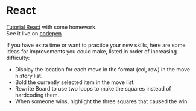 # React  

[Tutorial React](https://reactjs.org/tutorial/tutorial.html#what-is-react)  with some homework.  
See it live on [codepen](https://codepen.io/remster85/pen/jYdEKE?editors=1000)  

If you have extra time or want to practice your new skills, here are some ideas for improvements you could make, listed in order of increasing difficulty:  

- Display the location for each move in the format (col, row) in the move history list.  
- Bold the currently selected item in the move list.  
- Rewrite Board to use two loops to make the squares instead of hardcoding them.  
- When someone wins, highlight the three squares that caused the win.  
